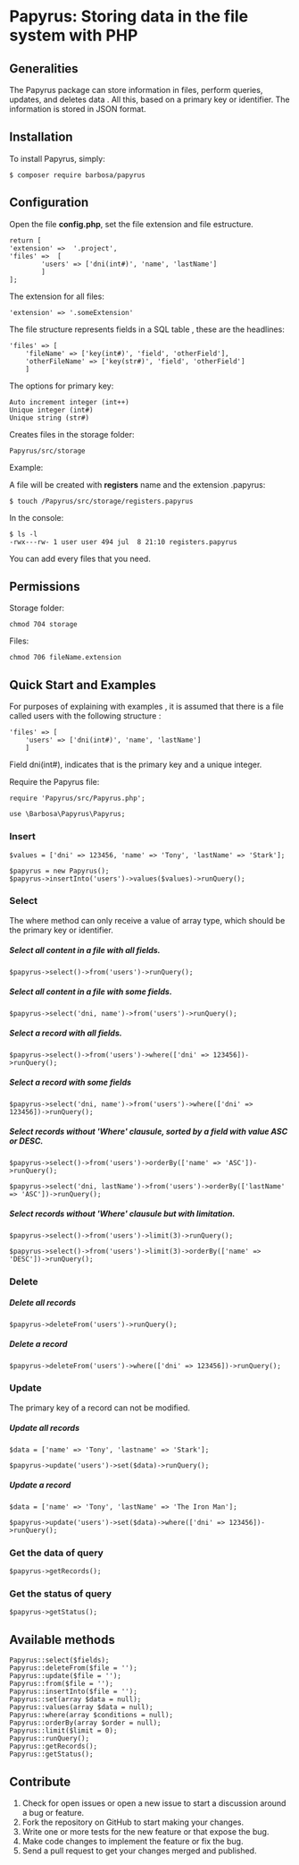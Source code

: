# Papyrus: Storing data in the file system with PHP

## Generalities


The Papyrus package can store information in files, perform queries, updates, and deletes data . All this, based on a primary key or identifier. The information is stored in JSON format.

## Installation

To install Papyrus, simply:

	$ composer require barbosa/papyrus

## Configuration

Open the file **config.php**, set the file extension and file estructure. 

	return [
	'extension'	=>	'.project',
	'files' =>	[
			'users' => ['dni(int#)', 'name', 'lastName']
			]
	];

The extension for all files:

    'extension' => '.someExtension'


The file structure represents fields in a SQL table , these are the headlines:

    'files' => [
		'fileName' => ['key(int#)', 'field', 'otherField'],
        'otherFileName' => ['key(str#)', 'field', 'otherField']
		]

The options for primary key:

	Auto increment integer (int++)
	Unique integer (int#)
	Unique string (str#)

Creates files in the storage folder:
   
    Papyrus/src/storage 

Example:

A file will be created with **registers** name and the extension .papyrus:

    $ touch /Papyrus/src/storage/registers.papyrus

In the console:

	$ ls -l
    -rwx---rw- 1 user user 494 jul  8 21:10 registers.papyrus

You can add every files that you need.

## Permissions

Storage folder: 

    chmod 704 storage

Files: 

    chmod 706 fileName.extension

## Quick Start and Examples

For purposes of explaining with examples , it is assumed that there is a file called users with the following structure :

    'files' => [
		'users' => ['dni(int#)', 'name', 'lastName']
		]

Field dni(int#), indicates that is the primary key and a unique integer.

Require the Papyrus file:

    require 'Papyrus/src/Papyrus.php';

    use \Barbosa\Papyrus\Papyrus;

### Insert


    $values = ['dni' => 123456, 'name' => 'Tony', 'lastName' => 'Stark'];

    $papyrus = new Papyrus();
    $papyrus->insertInto('users')->values($values)->runQuery();


### Select

The where method can only receive a value of array type, which should be the primary key or identifier.

##### Select all content in a file with all fields.


    $papyrus->select()->from('users')->runQuery();


##### Select all content in a file with some fields.


    $papyrus->select('dni, name')->from('users')->runQuery();


##### Select a record with all fields.


    $papyrus->select()->from('users')->where(['dni' => 123456])->runQuery();


##### Select a record with some fields 


    $papyrus->select('dni, name')->from('users')->where(['dni' => 123456])->runQuery();

 
##### Select records without 'Where' clausule, sorted by a field with value ASC or DESC.


    $papyrus->select()->from('users')->orderBy(['name' => 'ASC'])->runQuery();

    $papyrus->select('dni, lastName')->from('users')->orderBy(['lastName' => 'ASC'])->runQuery();


##### Select records without 'Where' clausule but with limitation.


    $papyrus->select()->from('users')->limit(3)->runQuery();

    $papyrus->select()->from('users')->limit(3)->orderBy(['name' => 'DESC'])->runQuery();


### Delete

##### Delete all records 


    $papyrus->deleteFrom('users')->runQuery();


##### Delete a record


    $papyrus->deleteFrom('users')->where(['dni' => 123456])->runQuery();


### Update

The primary key of a record can not be modified.

##### Update all records


    $data = ['name' => 'Tony', 'lastname' => 'Stark'];

    $papyrus->update('users')->set($data)->runQuery();


##### Update a record


    $data = ['name' => 'Tony', 'lastName' => 'The Iron Man'];

    $papyrus->update('users')->set($data)->where(['dni' => 123456])->runQuery();

### Get the data of query


    $papyrus->getRecords();


### Get the status of query


    $papyrus->getStatus();


## Available methods


    Papyrus::select($fields);
    Papyrus::deleteFrom($file = '');
    Papyrus::update($file = '');            
    Papyrus::from($file = '');
    Papyrus::insertInto($file = '');
    Papyrus::set(array $data = null);
    Papyrus::values(array $data = null);
    Papyrus::where(array $conditions = null);
    Papyrus::orderBy(array $order = null);
    Papyrus::limit($limit = 0);
    Papyrus::runQuery();
    Papyrus::getRecords();
    Papyrus::getStatus();


## Contribute
1. Check for open issues or open a new issue to start a discussion around a bug or feature.
2. Fork the repository on GitHub to start making your changes.
3. Write one or more tests for the new feature or that expose the bug.
4. Make code changes to implement the feature or fix the bug.
5. Send a pull request to get your changes merged and published.